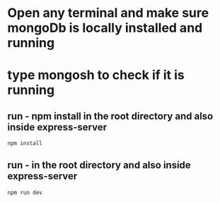# Open any terminal and make sure mongoDb is locally installed and running 
# type mongosh to check if it is running

## run - npm install in the root directory and also inside express-server
```bash
npm install
```

## run - in the root directory and also inside express-server
```bash
npm run dev
```
